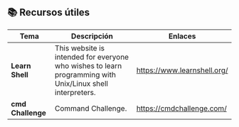 ## 📚 Recursos útiles

| Tema                | Descripción                                         | Enlaces                                                                 |
|---------------------|-----------------------------------------------------|-------------------------------------------------------------------------|
|  **Learn Shell**      | This website is intended for everyone who wishes to learn programming with Unix/Linux shell interpreters. | https://www.learnshell.org/ |
|  **cmd Challenge**      | Command Challenge. | https://cmdchallenge.com/ |